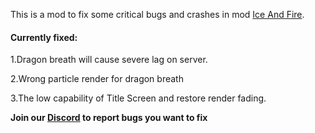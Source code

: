 This is a mod to fix some critical bugs and crashes in mod [Ice And Fire](https://www.curseforge.com/minecraft/mc-mods/ice-and-fire-dragons).

#### Currently fixed:

1.Dragon breath will cause severe lag on server.

2.Wrong particle render for dragon breath

3.The low capability of Title Screen and restore render fading.

**Join our [Discord](https://discord.gg/NDzz2upqAk) to report bugs you want to fix**